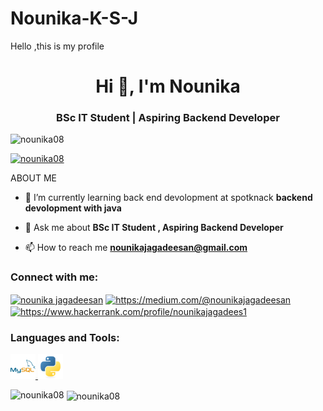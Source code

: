 # Nounika-K-S-J
Hello ,this is my profile
<h1 align="center">Hi 👋, I'm Nounika</h1>
<h3 align="center">BSc IT Student | Aspiring Backend Developer</h3>

<p align="left"> <img src="https://komarev.com/ghpvc/?username=nounika08&label=Profile%20views&color=0e75b6&style=flat" alt="nounika08" /> </p>

<p align="left"> <a href="https://github.com/ryo-ma/github-profile-trophy"><img src="https://github-profile-trophy.vercel.app/?username=nounika08" alt="nounika08" /></a> </p>

ABOUT ME

- 🌱 I’m currently learning back end devolopment at spotknack **backend devolopment with java**

- 💬 Ask me about **BSc IT Student , Aspiring Backend Developer**

- 📫 How to reach me **nounikajagadeesan@gmail.com**

<h3 align="left">Connect with me:</h3>
<p align="left">
<a href="https://www.linkedin.com/in/nounika-jagadeesan-1b1286352" target="blank"><img align="center" src="https://raw.githubusercontent.com/rahuldkjain/github-profile-readme-generator/master/src/images/icons/Social/linked-in-alt.svg" alt="nounika jagadeesan" height="30" width="40" /></a>
<a href="//https://medium.com/@nounikajagadeesan" target="blank"><img align="center" src="https://raw.githubusercontent.com/rahuldkjain/github-profile-readme-generator/master/src/images/icons/Social/medium.svg" alt="https://medium.com/@nounikajagadeesan" height="30" width="40" /></a>
<a href="https://https://www.hackerrank.com/profile/nounikajagadees1" target="blank"><img align="center" src="https://raw.githubusercontent.com/rahuldkjain/github-profile-readme-generator/master/src/images/icons/Social/hackerrank.svg" alt="https://www.hackerrank.com/profile/nounikajagadees1" height="30" width="40" /></a>
</p>

<h3 align="left">Languages and Tools:</h3>
<p align="left"> <a href="https://www.mysql.com/" target="_blank" rel="noreferrer"> <img src="https://raw.githubusercontent.com/devicons/devicon/master/icons/mysql/mysql-original-wordmark.svg" alt="mysql" width="40" height="40"/> </a> <a href="https://www.python.org" target="_blank" rel="noreferrer"> <img src="https://raw.githubusercontent.com/devicons/devicon/master/icons/python/python-original.svg" alt="python" width="40" height="40"/> </a> </p>

<p><img align="left" src="https://github-readme-stats.vercel.app/api/top-langs?username=nounika08&show_icons=true&locale=en&layout=compact" alt="nounika08" /></p>

<p>&nbsp;<img align="center" src="https://github-readme-stats.vercel.app/api?username=nounika08&show_icons=true&locale=en" alt="nounika08" /></p>
